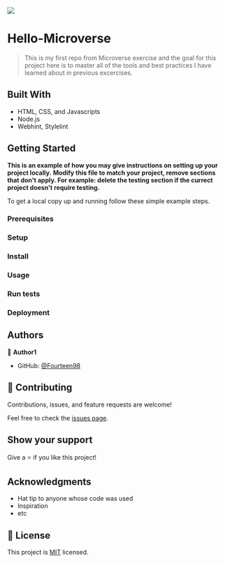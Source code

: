 ![](https://img.shields.io/badge/Microverse-blueviolet)

# Hello-Microverse

>This is my first repo from Microverse exercise and the goal for this project here is to master all of the tools and best practices I have learned about in previous excercises. 

## Built With

- HTML, CSS, and Javascripts
- Node.js
- Webhint, Stylelint

## Getting Started

**This is an example of how you may give instructions on setting up your project locally.**
**Modify this file to match your project, remove sections that don't apply. For example: delete the testing section if the currect project doesn't require testing.**


To get a local copy up and running follow these simple example steps.

### Prerequisites

### Setup

### Install

### Usage

### Run tests

### Deployment



## Authors

👤 **Author1**

- GitHub: [@Fourteen98](https://github.com/Fourteen98)


## 🤝 Contributing

Contributions, issues, and feature requests are welcome!

Feel free to check the [issues page](../../issues/).

## Show your support

Give a ⭐️ if you like this project!

## Acknowledgments

- Hat tip to anyone whose code was used
- Inspiration
- etc

## 📝 License

This project is [MIT](./MIT.md) licensed.
